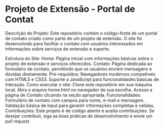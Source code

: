 # Projeto de Extensão - Portal de Contat

Descrição do Projeto:
Este repositório contém o código-fonte de um portal de contato criado como parte de um projeto de extensão. O site foi desenvolvido para facilitar o contato com usuários interessados em informações sobre serviços de extensão e suporte.

Estrutura do Site:
Home: Página inicial com informações básicas sobre o projeto de extensão e serviços oferecidos.
Contato: Página dedicada ao formulário de contato, permitindo que os usuários enviem mensagens e dúvidas diretamente.
Pré-requisitos:
Navegadores modernos compatíveis com HTML5 e CSS3.
Suporte a JavaScript para funcionalidades básicas de interação.
Como executar o site:
Clone este repositório em sua máquina local.
Abra o arquivo home.html no navegador de sua escolha.
Acesse a página de Contato clicando na seção apropriada.
Funcionalidades:
Formulário de contato com campos para nome, e-mail e mensagem.
Validação básica de input para garantir informações completas e válidas.
Contribuições:
Este projeto é de código aberto e aceita contribuições. Se desejar contribuir, siga as boas práticas de desenvolvimento e envie um pull request.
